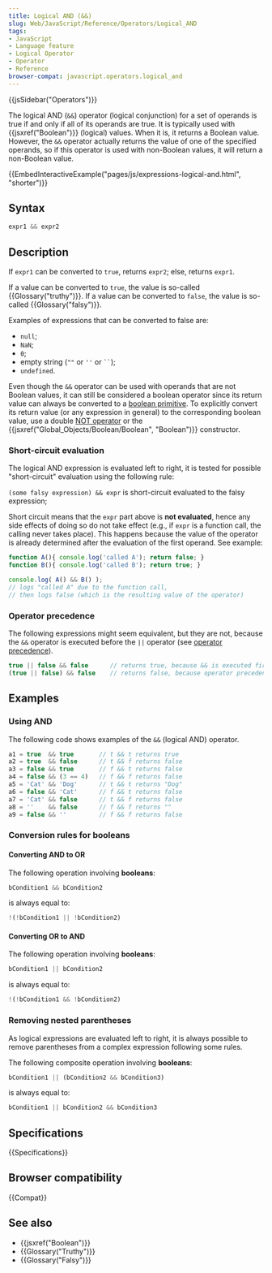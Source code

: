 ```yaml
---
title: Logical AND (&&)
slug: Web/JavaScript/Reference/Operators/Logical_AND
tags:
- JavaScript
- Language feature
- Logical Operator
- Operator
- Reference
browser-compat: javascript.operators.logical_and
---
```

{{jsSidebar("Operators")}}

The logical AND (`&&`) operator (logical conjunction) for a set of operands is
true if and only if all of its operands are true. It is typically used with
{{jsxref("Boolean")}} (logical) values. When it is, it returns a Boolean
value. However, the `&&` operator actually returns the value of one of the
specified operands, so if this operator is used with non-Boolean values, it will
return a non-Boolean value.

{{EmbedInteractiveExample("pages/js/expressions-logical-and.html", "shorter")}}

## Syntax

```js
expr1 && expr2
```

## Description

If `expr1` can be converted to `true`, returns `expr2`; else, returns `expr1`.

If a value can be converted to `true`, the value is so-called
{{Glossary("truthy")}}. If a value can be converted to `false`, the value
is so-called {{Glossary("falsy")}}.

Examples of expressions that can be converted to false are:

*   `null`;
*   `NaN`;
*   `0`;
*   empty string (`""` or `''` or ` `` `);
*   `undefined`.

Even though the `&&` operator can be used with operands that are not Boolean
values, it can still be considered a boolean operator since its return value can
always be converted to a
[boolean primitive](/en-US/docs/Web/JavaScript/Data_structures#Boolean_type). To
explicitly convert its return value (or any expression in general) to the
corresponding boolean value, use a double
[NOT operator](/en-US/docs/Web/JavaScript/Reference/Operators/Logical_Operators#Logical_NOT)
or the {{jsxref("Global_Objects/Boolean/Boolean", "Boolean")}}
constructor.

### Short-circuit evaluation

The logical AND expression is evaluated left to right, it is tested for possible
"short-circuit" evaluation using the following rule:

`(some falsy expression) && expr` is short-circuit evaluated to the falsy
expression;

Short circuit means that the `expr` part above is **not evaluated**, hence any
side effects of doing so do not take effect (e.g., if `expr` is a function call,
the calling never takes place). This happens because the value of the operator
is already determined after the evaluation of the first operand. See example:

```js
function A(){ console.log('called A'); return false; }
function B(){ console.log('called B'); return true; }

console.log( A() && B() );
// logs "called A" due to the function call,
// then logs false (which is the resulting value of the operator)
```

### Operator precedence

The following expressions might seem equivalent, but they are not, because the
`&&` operator is executed before the `||` operator (see
[operator precedence](/en-US/docs/Web/JavaScript/Reference/Operators/Operator_Precedence)).

```js
true || false && false      // returns true, because && is executed first
(true || false) && false    // returns false, because operator precedence cannot apply
```

## Examples

### Using AND

The following code shows examples of the `&&` (logical AND) operator.

```js
a1 = true  && true       // t && t returns true
a2 = true  && false      // t && f returns false
a3 = false && true       // f && t returns false
a4 = false && (3 == 4)   // f && f returns false
a5 = 'Cat' && 'Dog'      // t && t returns "Dog"
a6 = false && 'Cat'      // f && t returns false
a7 = 'Cat' && false      // t && f returns false
a8 = ''    && false      // f && f returns ""
a9 = false && ''         // f && f returns false
```

### Conversion rules for booleans

#### Converting AND to OR

The following operation involving **booleans**:

```js
bCondition1 && bCondition2
```

is always equal to:

```js
!(!bCondition1 || !bCondition2)
```

#### Converting OR to AND

The following operation involving **booleans**:

```js
bCondition1 || bCondition2
```

is always equal to:

```js
!(!bCondition1 && !bCondition2)
```

### Removing nested parentheses

As logical expressions are evaluated left to right, it is always possible to
remove parentheses from a complex expression following some rules.

The following composite operation involving **booleans**:

```js
bCondition1 || (bCondition2 && bCondition3)
```

is always equal to:

```js
bCondition1 || bCondition2 && bCondition3
```

## Specifications

{{Specifications}}

## Browser compatibility

{{Compat}}

## See also

*   {{jsxref("Boolean")}}
*   {{Glossary("Truthy")}}
*   {{Glossary("Falsy")}}
